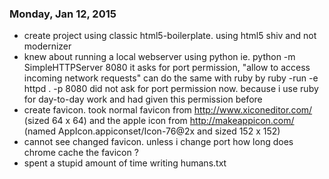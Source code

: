 ### Monday, Jan 12, 2015

- create project using classic html5-boilerplate.
  using html5 shiv and not modernizer
- knew about running a local webserver using python
  ie. python -m SimpleHTTPServer 8080
  it asks for port permission, "allow to access incoming network requests"
  can do the same with ruby by
  ruby -run -e httpd . -p 8080
  did not ask for port permission now. because i use ruby for
  day-to-day work and had given this permission before
- create favicon. took normal favicon
  from http://www.xiconeditor.com/ (sized 64 x 64)
  and the apple icon
  from http://makeappicon.com/ (named AppIcon.appiconset/Icon-76@2x and sized 152 x 152)
- cannot see changed favicon. unless i change port
  how long does chrome cache the favicon ?
- spent a stupid amount of time writing humans.txt
